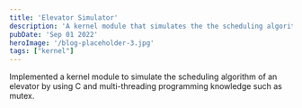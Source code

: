 ```yaml
---
title: 'Elevator Simulator'
description: 'A kernel module that simulates the the scheduling algorithm of an elevator'
pubDate: 'Sep 01 2022'
heroImage: '/blog-placeholder-3.jpg'
tags: ["kernel"]
---
```


Implemented a kernel module to simulate the scheduling algorithm of an elevator by using C and multi-threading programming knowledge such as mutex.
